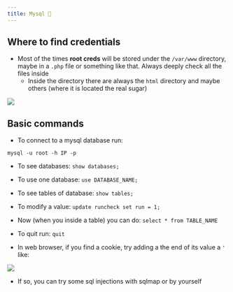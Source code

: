 ```yaml
---
title: Mysql 💟
---
```

## Where to find credentials

- Most of the times **root creds** will be stored under the `/var/www` directory, maybe in a `.php` file or something like that. Always deeply check all the files inside
	- Inside the directory there are always the `html` directory and maybe others (where it is located the real sugar)

![](Pasted%20image%2020240417220426.png)

## Basic commands

- To connect to a mysql database run:

```shell
mysql -u root -h IP -p
```

- To see databases: `show databases;`
- To use one database: `use DATABASE_NAME;`
- To see tables of database: `show tables;`
- To modify a value: `update runcheck set run = 1;`
- Now (when you inside a table) you can do: `select * from TABLE_NAME`
- To quit run: `quit`

- In web browser, if you find a cookie, try adding a the end of its value a `'` like:

![](Pasted%20image%2020240322155742.png)
- If so, you can try some sql injections with sqlmap or by yourself